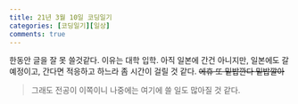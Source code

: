 ```yaml
---
title: 21년 3월 10일 코딩일기
categories: [코딩일기][일상]
comments: true
---
```


한동안 글을 잘 못 쓸것같다.
이유는 대학 입학.
아직 일본에 간건 아니지만, 일본에도 갈 예정이고, 간다면 적응하고 하느라 좀 시간이 걸릴 것 같다.
~~에휴 또 밑밥깐다 밑밥깔아~~

> 그래도 전공이 이쪽이니 나중에는 여기에 쓸 일도 많아질 것 같다.

